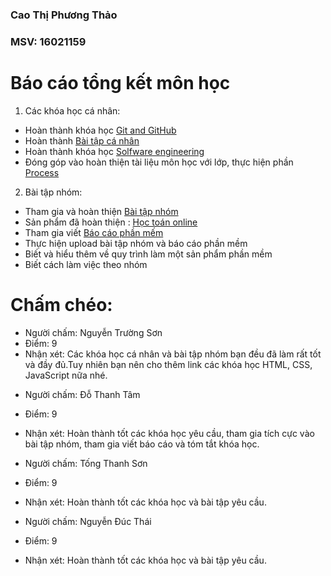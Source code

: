 ﻿### Cao Thị Phương Thảo 
 ### MSV: 16021159

# Báo cáo tổng kết môn học

1. Các khóa học cá nhân: 
 - Hoàn thành khóa học [Git and GitHub](https://github.com/truonganhhoang/INT2208-2-2018/tree/master/CaoThiPhuongThao)
 - Hoàn thành [Bài tập cá nhân](https://github.com/truonganhhoang/INT2208-2-2018/tree/master/CaoThiPhuongThao/app)
 - Hoàn thành khóa học [Solfware engineering](https://github.com/truonganhhoang/INT2208-2-2018/tree/master/CaoThiPhuongThao)
 - Đóng góp vào hoàn thiện tài liệu môn học với lớp, thực hiện phần [Process](https://docs.google.com/document/d/1a4i_31R8WBUAnF91syr1FwBpKoAiTY6rEJt1xWjb74M/edit#heading=h.96he3yu1bnz4)


2. Bài tập nhóm:
 - Tham gia và hoàn thiện [Bài tập nhóm](https://github.com/truonganhhoang/INT2208-2-2018/tree/master/nhom-ChildrenTeam)
 - Sản phẩm đã hoàn thiện : [Học toán online](https://mathfun-angular-childrenteam.firebaseapp.com/)
 - Tham gia viết [Báo cáo phần mếm](https://docs.google.com/document/d/1GindPYEOervh_Tc985ib1UAhPYS2SZe4ZT2_SSZJebk/edit)
 - Thực hiện upload bài tập nhóm và báo cáo phần mềm
 - Biết và hiểu thêm về quy trình làm một sản phẩm phần mềm
 - Biết cách làm việc theo nhóm

# Chấm chéo:
* Người chấm: Nguyễn Trường Sơn
* Điểm: 9
* Nhận xét: Các khóa học cá nhân và bài tập nhóm bạn đều đã làm rất tốt và đầy đủ.Tuy nhiên bạn nên cho thêm link các khóa học HTML, CSS, JavaScript nữa nhé. 

- Người chấm: Đỗ Thanh Tâm
- Điểm: 9
- Nhận xét: Hoàn thành tốt các khóa học yêu cầu, tham gia tích cực vào bài tập nhóm, tham gia viết báo cáo và tóm tắt khóa học. 

- Người chấm: Tống Thanh Sơn
- Điểm: 9
- Nhận xét: Hoàn thành tốt các khóa học và bài tập yêu cầu.

- Người chấm: Nguyễn Đúc Thái
- Điểm: 9
- Nhận xét: Hoàn thành tốt các khóa học và bài tập yêu cầu.
